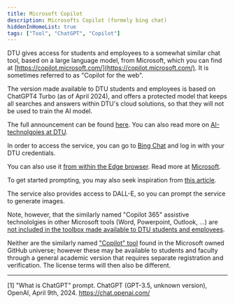 ```yaml
---
title: Microsoft Copilot
description: Microsofts Copilot (formely bing chat)
hiddenInHomeList: true
tags: ["Tool", "ChatGPT", "Copilot"]
---
```


DTU gives access for students and employees to a somewhat similar chat tool, based on a large language model, 
from Microsoft, which you can find at 
[https://copilot.microsoft.com/](https://copilot.microsoft.com/). It is sometimes referred to as "Copilot for the web".

The version made available to DTU students and employees is based on ChatGPT4 Turbo (as of April 2024), 
and offers a protected model that keeps all searches and answers within DTU's cloud solutions, 
so that they will not be used to train the AI model.

The full announcement can be found [here](https://www.dtu.dk/english/newsarchive/2024/02/dtu-makes-artificial-intelligence-available-to-students). You can also read more on [AI-technolgoies at DTU](https://www.inside.dtu.dk/da/medarbejder/it-og-telefoni/it-politik-og-retningslinjer/ai-paa-dtu).

In order to access the service, you can go to [Bing Chat](https://www.bing.com/chat) and log in with your DTU credentials.

You can also use it [from within the Edge browser](https://www.inside.dtu.dk/da/medarbejder/it-og-telefoni/it-politik-og-retningslinjer/ai-paa-dtu/microsoft-ai/copilot-for-web). 
Read more at [Microsoft](https://www.microsoft.com/da-dk/edge/features/ai?form=MA13FJ).

To get started prompting, you may also seek inspiration from [this article](https://www.inside.dtu.dk/da/medarbejder/it-og-telefoni/it-politik-og-retningslinjer/ai-paa-dtu/prompting-hvordan-skriver-du-til-ai).

The service also provides access to DALL-E, so you can prompt the service to generate images.

Note, however, that the similarly named "Copilot 365" assistive technololgies in other Microsoft tools 
(Word, Powerpoint, Outlook, ...) are [not included in the toolbox made available to DTU students and employees](https://www.inside.dtu.dk/da/medarbejder/it-og-telefoni/it-politik-og-retningslinjer/ai-paa-dtu/microsoft-ai/copilot-365).

Neither are the similarly named ["Copilot" tool](https://education.github.com/experiences/primer_copilot) found in the Microsoft owned GitHub universe; however these may
be available to students and faculty through a general academic version that requires separate registration and 
verification. The license terms will then also be different.



----

[1] "What is ChatGPT" prompt. ChatGPT (GPT-3.5, unknown version), OpenAI, April 9th, 2024.  https://chat.openai.com/ 
